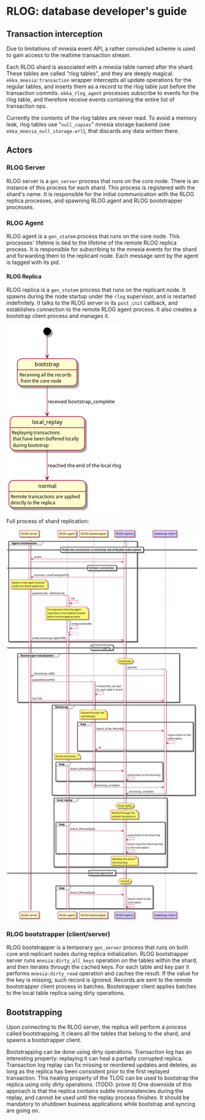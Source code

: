 # RLOG: database developer's guide

## Transaction interception

Due to limitations of mnesia event API, a rather convoluted scheme is used to gain access to the realtime transaction stream.

Each RLOG shard is associated with a mnesia table named after the shard.
These tables are called "rlog tables", and they are deeply magical.
`ekka_mnesia:transaction` wrapper intercepts all update operations for the regular tables, and inserts them as a record to the rlog table just before the transaction commits.
`ekka_rlog_agent` processes subscribe to events for the rlog table, and therefore receive events containing the entire list of transaction ops.

Currently the contents of the rlog tables are never read.
To avoid a memory leak, rlog tables use "`null_copies`" mnesia storage backend (see `ekka_mnesia_null_storage.erl`), that discards any data written there.

## Actors

### RLOG Server

RLOG server is a `gen_server` process that runs on the core node.
There is an instance of this process for each shard.
This process is registered with the shard's name.
It is responsible for the initial communication with the RLOG replica processes, and spawning RLOG agent and RLOG bootstrapper processes.

### RLOG Agent

RLOG agent is a `gen_statem` process that runs on the core node.
This processes' lifetime is tied to the lifetime of the remote RLOG replica process.
It is responsible for subscribing to the mnesia events for the shard and forwarding them to the replicant node.
Each message sent by the agent is tagged with its pid.

#### RLOG Replica

RLOG replica is a `gen_statem` process that runs on the replicant node.
It spawns during the node startup under the `rlog` supervisor, and is restarted indefinitely.
It talks to the RLOG server in its `post_init` callback, and establishes connection to the remote RLOG agent process.
It also creates a bootstrap client process and manages it.

![Replicant FSM](replicant-fsm.png)

Full process of shard replication:

![Replication MSC](replication-msc.png)

### RLOG bootstrapper (client/server)

RLOG bootstrapper is a temporary `gen_server` process that runs on both core and replicant nodes during replica initialization.
RLOG bootstrapper server runs `mnesia:dirty_all_keys` operation on the tables within the shard, and then iterates through the cached keys.
For each table and key pair it performs `mnesia:dirty_read` operation and caches the result.
If the value for the key is missing, such record is ignored.
Records are sent to the remote bootstrapper client process in batches.
Bootstrapper client applies batches to the local table replica using dirty operations.

## Bootstrapping

Upon connecting to the RLOG server, the replica will perform a process called bootstrapping.
It cleans all the tables that belong to the shard, and spawns a bootstrapper client.

Bootstrapping can be done using dirty operations.
Transaction log has an interesting property: replaying it can heal a partially corrupted replica.
Transaction log replay can fix missing or reordered updates and deletes, as long as the replica has been consistent prior to the first replayed transaction.
This healing property of the TLOG can be used to bootstrap the replica using only dirty operations. (TODO: prove it)
One downside of this approach is that the replica contains subtle inconsistencies during the replay, and cannot be used until the replay process finishes.
It should be mandatory to shutdown business applications while bootstrap and syncing are going on.
